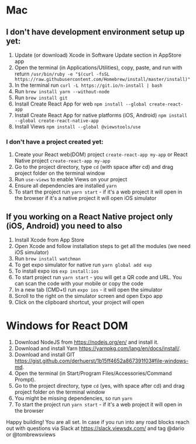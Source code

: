 # Mac

## I don't have development environment setup up yet:

1.  Update (or download) Xcode in Software Update section in AppStore app
2.  Open the terminal (in Applications/Utilities), copy, paste, and run with return `/usr/bin/ruby -e "$(curl -fsSL https://raw.githubusercontent.com/Homebrew/install/master/install)"`
3.  In the terminal run `curl -L https://git.io/n-install | bash`
4.  Run `brew install yarn --without-node`
5.  Run `brew install git`
6.  Install Create React App for web `npm install --global create-react-app`
7.  Install Create React App for native platforms (iOS, Android) `npm install --global create-react-native-app`
8.  Install Views `npm install --global @viewstools/use`

### I don't have a project created yet:

1.  Create your React web(DOM) project `create-react-app my-app` or React Native project `create-react-app my-app`
2.  Go to the project directory, type `cd` (with space after cd) and drag project folder on the terminal window
3.  Run `use-views` to enable Views on your project
4.  Ensure all dependencies are installed `yarn`
5.  To start the project run `yarn start` - if it's a web project it will open in the browser if it's a native project it will open iOS simulator

## If you working on a React Native project only (iOS, Android) you need to also

1.  Install Xcode from App Store
2.  Open Xcode and follow installation steps to get all the modules (we need iOS simulator)
3.  Run `brew install watchman`
4.  To get expo simulator for native run `yarn global add exp`
5.  To install expo ios `exp install:ios`
6.  To start project run `yarn start` - you will get a QR code and URL. You can scan the code with your mobile or copy the code
7.  In a new tab (CMD+t) run `expo ios` - it will open the simulator
8.  Scroll to the right on the simulator screen and open Expo app
9.  Click on the clipboard shortcut, your project will open

# Windows for React DOM

1.  Download NodeJS from https://nodejs.org/en/ and install it.
2.  Download and install Yarn https://yarnpkg.com/lang/en/docs/install/.
3.  Download and install GIT https://gist.github.com/derhuerst/1b15ff4652a867391f03#file-windows-md.
4.  Open the terminal (in Start/Program Files/Accessories/Command Prompt).
5.  Go to the project directory, type `cd` (yes, with space after cd) and drag project folder on the terminal window
6.  You might be missing dependencies, so run `yarn`
7.  To start the project run `yarn start` - if it's a web project it will open in the browser

Happy building! You are all set.
In case if you run into any road blocks reach out with questions via Slack at https://slack.viewsdx.com/ and tag @dario or @tombrewsviews
